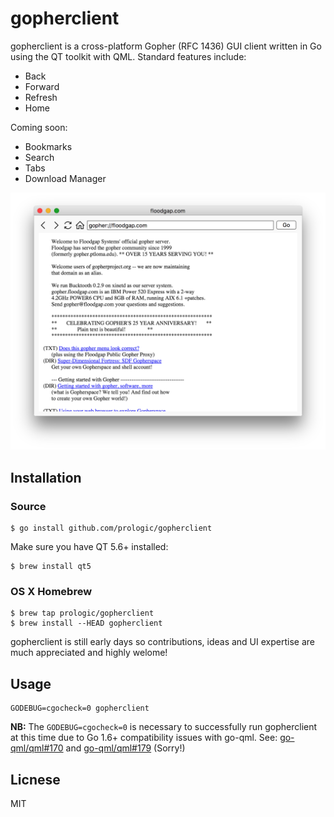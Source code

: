 # gopherclient

gopherclient is a cross-platform Gopher (RFC 1436) GUI client written in Go
using the QT toolkit with QML. Standard features include:

- Back
- Forward
- Refresh
- Home

Coming soon:

- Bookmarks
- Search
- Tabs
- Download Manager

![Gopher Client](/screenshot.png?raw=true "Gopher Client")

## Installation

### Source

```#!bash
$ go install github.com/prologic/gopherclient
```

Make sure you have QT 5.6+ installed:

```#!bash
$ brew install qt5
```

### OS X Homebrew

```#!bash
$ brew tap prologic/gopherclient
$ brew install --HEAD gopherclient
```

gopherclient is still early days so contributions, ideas and UI expertise are
much appreciated and highly welome!

## Usage

```#!bash
GODEBUG=cgocheck=0 gopherclient
```

**NB:** The `GODEBUG=cgocheck=0` is necessary to successfully run gopherclient
        at this time due to Go 1.6+ compatibility issues with go-qml.
        See: [go-qml/qml#170](https://github.com/go-qml/qml/issues/170)
             and [go-qml/qml#179](https://github.com/go-qml/qml/issues/#179)
             (Sorry!)

## Licnese

MIT

